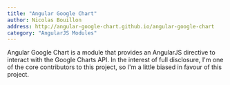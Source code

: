 ```yaml
---
title: "Angular Google Chart"
author: Nicolas Bouillon
address: http://angular-google-chart.github.io/angular-google-chart
category: "AngularJS Modules"
---
```


Angular Google Chart is a module that provides an AngularJS directive to interact
with the Google Charts API. In the interest of full disclosure, I'm one of the
core contributors to this project, so I'm a little biased in favour of this project.